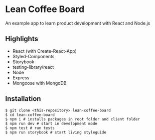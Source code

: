 # Lean Coffee Board

An example app to learn product development with React and Node.js

## Highlights

- React (with Create-React-App)
- Styled-Components
- Storybook
- testing-library/react
- Node
- Express
- Mongoose with MongoDB

## Installation

```shell
$ git clone <this-repository> lean-coffee-board
$ cd lean-coffee-board
$ npm i # installs packages in root folder and client folder
$ npm run dev # start in development mode
$ npm test # run tests
$ npm run storybook # start living styleguide
```
